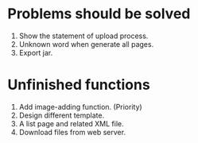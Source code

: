 # Problems should be solved
1. Show the statement of upload process.
2. Unknown word when generate all pages.
3. Export jar.

# Unfinished functions
1. Add image-adding function. (Priority)
2. Design different template.
5. A list page and related XML file.
6. Download files from web server.
